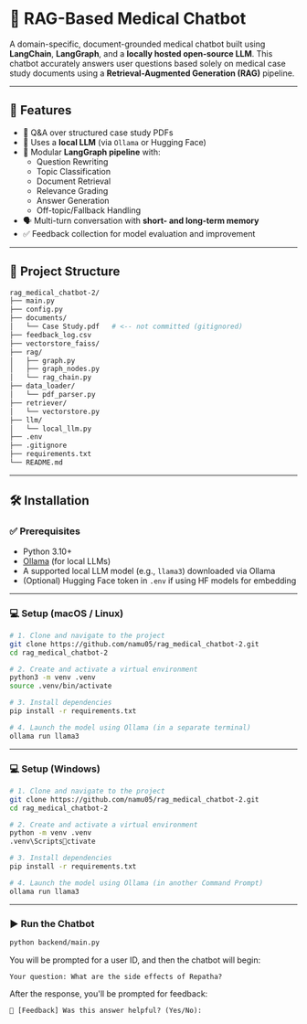 # 🧠 RAG-Based Medical Chatbot

A domain-specific, document-grounded medical chatbot built using **LangChain**, **LangGraph**, and a **locally hosted open-source LLM**. This chatbot accurately answers user questions based solely on medical case study documents using a **Retrieval-Augmented Generation (RAG)** pipeline.

---

## 🔧 Features

- 📄 Q&A over structured case study PDFs
- 🧠 Uses a **local LLM** (via `Ollama` or Hugging Face)
- 🔁 Modular **LangGraph pipeline** with:
  - Question Rewriting
  - Topic Classification
  - Document Retrieval
  - Relevance Grading
  - Answer Generation
  - Off-topic/Fallback Handling
- 🗣️ Multi-turn conversation with **short- and long-term memory**
- ✅ Feedback collection for model evaluation and improvement

---

## 🧱 Project Structure

```bash
rag_medical_chatbot-2/
├── main.py
├── config.py
├── documents/
│   └── Case Study.pdf   # <-- not committed (gitignored)
├── feedback_log.csv
├── vectorstore_faiss/
├── rag/
│   ├── graph.py
│   ├── graph_nodes.py
│   └── rag_chain.py
├── data_loader/
│   └── pdf_parser.py
├── retriever/
│   └── vectorstore.py
├── llm/
│   └── local_llm.py
├── .env
├── .gitignore
├── requirements.txt
└── README.md
```

---

## 🛠️ Installation

### ✅ Prerequisites

- Python 3.10+
- [Ollama](https://ollama.com/download) (for local LLMs)
- A supported local LLM model (e.g., `llama3`) downloaded via Ollama
- (Optional) Hugging Face token in `.env` if using HF models for embedding

---

### 💻 Setup (macOS / Linux)

```bash
# 1. Clone and navigate to the project
git clone https://github.com/namu05/rag_medical_chatbot-2.git
cd rag_medical_chatbot-2

# 2. Create and activate a virtual environment
python3 -m venv .venv
source .venv/bin/activate

# 3. Install dependencies
pip install -r requirements.txt

# 4. Launch the model using Ollama (in a separate terminal)
ollama run llama3
```

---

### 💻 Setup (Windows)

```bash
# 1. Clone and navigate to the project
git clone https://github.com/namu05/rag_medical_chatbot-2.git
cd rag_medical_chatbot-2

# 2. Create and activate a virtual environment
python -m venv .venv
.venv\Scriptsctivate

# 3. Install dependencies
pip install -r requirements.txt

# 4. Launch the model using Ollama (in another Command Prompt)
ollama run llama3
```

---

### ▶️ Run the Chatbot

```bash
python backend/main.py
```

You will be prompted for a user ID, and then the chatbot will begin:

```
Your question: What are the side effects of Repatha?
```

After the response, you'll be prompted for feedback:

```
🧠 [Feedback] Was this answer helpful? (Yes/No):
```

